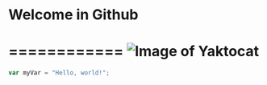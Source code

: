 # Welcome in Github
============
<alt-text>![Image of Yaktocat](https://octodex.github.com/images/yaktocat.png)</alt-text>
============
``` javascript
var myVar = "Hello, world!";
```
